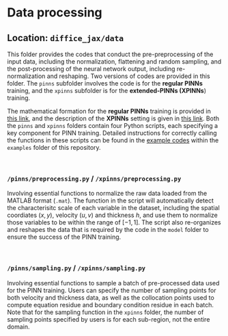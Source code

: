 # Data processing

## Location: `diffice_jax/data` 

This folder provides the codes that conduct the pre-preprocessing of the input data,
including the normalization, flattening and random sampling, and the post-processing of the neural
network output, including re-normalization and reshaping. Two versions of codes are provided in this 
folder. The `pinns` subfolder involves the code is for the **regular PINNs** training,  and the `xpinns` 
subfolder is for the **extended-PINNs (XPINNs**) training.

The mathematical formation for the **regular PINNs** training is provided in [this link](https://github.com/YaoGroup/DIFFICE_jax/blob/main/docs/source/Isotropic.md), 
and the description of the **XPINNs** setting is given in [this link](https://github.com/YaoGroup/DIFFICE_jax/blob/main/docs/source/XPINNs.md).
Both the `pinns` and `xpinns` folders contain four Python scripts, each specifying a key 
component for PINN training. Detailed instructions for correctly calling the functions in these 
scripts can be found in the [example codes](https://github.com/YaoGroup/DIFFICE_jax/tree/main/examples) 
within the `examples` folder of this repository.

<br />


### `/pinns/preprocessing.py` / `/xpinns/preprocessing.py`

Involving essential functions to normalize the raw data loaded from the MATLAB format (`.mat`). The 
function in the script will automatically detect the characterisitc scale of each variable in the 
dataset, including the spatial coordiates $(x,y)$, velocity $(u, v)$ and thickness $h$, and use them to 
normalize those variables to be within the range of $[-1, 1]$. The script also re-organizes and reshapes
the data that is required by the code in the `model` folder to ensure the success of the PINN training.


<br />
 
### `/pinns/sampling.py` / `/xpinns/sampling.py`

Involving essential functions to sample a batch of pre-processed data used for the PINN training. Users
can specify the number of sampling points for both velocity and thickness data, as well as the collocation 
points used to compute equation residue and boundary condition residue in each batch. Note that for
the sampling function in the `xpinns` folder, the number of sampling points specified by users is 
for each sub-region, not the entire domain.
